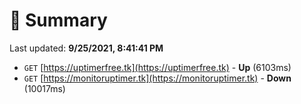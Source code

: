 # 📖 Summary
Last updated: **9/25/2021, 8:41:41 PM**

- `GET` [https://uptimerfree.tk](https://uptimerfree.tk) - **Up** (6103ms)
- `GET` [https://monitoruptimer.tk](https://monitoruptimer.tk) - **Down** (10017ms)
